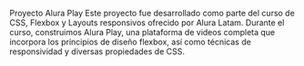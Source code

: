 Proyecto Alura Play
Este proyecto fue desarrollado como parte del curso de CSS, Flexbox y Layouts responsivos ofrecido por Alura Latam. Durante el curso, construimos Alura Play, una plataforma de videos completa que incorpora los principios de diseño flexbox, así como técnicas de responsividad y diversas propiedades de CSS.
